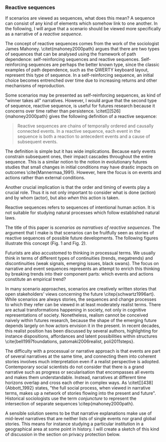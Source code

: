 ### Reactive sequences

If scenarios are viewed as sequences, what does this mean? A sequence can consist of any kind of elements which somehow link to one another. In the following, I will argue that a scenario should be viewed more specifically as a narrative of a *reactive sequence*.

The concept of reactive sequences comes from the work of the sociologist James Mahoney. \citet{mahoney2000path} argues that there are two types of sequences that can be analysed using the framework of path dependence: self-reinforcing sequences and reactive sequences. Self-reinforcing sequences are perhaps the better known type, since the classic examples of path dependence, such as the QWERTY keyboard layout, represent this type of sequence. In a self-reinforcing sequence, an initial choice becomes entrenched over time due to increasing returns and other mechanisms of reproduction.

Some scenarios may be presented as self-reinforcing sequences, as kind of "winner takes all" narratives. However, I would argue that the second type of sequence, reactive sequence, is useful for futures research because it concerns over time rather than persistence. \citet[][526]{mahoney2000path} gives the following definition of a reactive sequence:

>  Reactive sequences are chains of temporally ordered and causally connected events. In a reactive sequence, each event in the sequence is both a reaction to antecedent events and a cause of subsequent events.

The definition is simple but it has wide implications. Because early events constrain subsequent ones, their impact cascades throughout the entire sequence. This is a similar notion to the notion in evolutionary futures studies that small changes in initial conditions may have drastic impacts on outcomes \cite{Mannermaa_1991}. However, here the focus is on events and actions rather than external conditions.

Another crucial implication is that the order and timing of events play a crucial role. Thus it is not only important to consider what is done (action) and by whom (actor), but also *when* this action is taken.

Reactive sequences refers to sequences of intentional human action. It is not suitable for studying natural processes which follow established natural laws.

The title of this paper is *scenarios as narratives of reactive sequences*. The argument that I make is that scenarios can be fruitfully seen as stories of reactive sequences of possible future developments. The following figures illustrate this concept (Fig. 1 and Fig. 2).

Futurists are also accustomed to thinking in processual terms. We usually think in terms of different types of continuities (trends, megatrends) and discontinuities (weak signals, emerging issues, black swans). The focus on narrative and event sequences represents an attempt to enrich this thinking by breaking trends into their component parts: which events and actions constitute an empirical trend?

In many scenario approaches, scenarios are creatively written stories that open stakeholders' views concerning the future \citep{schwartz1996art}. While scenarios are always stories, the sequences and change processes to which they refer can be viewed in at least moderately realist terms. There are actual transformations happening in society, not only in cognitive representations of society. Nonetheless, realism cannot be conceived naively within futures research, because the shape of the emerging future depends largely on how actors envision it in the present. In recent decades, this realist position has been discussed by several authors, highlighting for instance dispositions, affordances and latent possibilities within structures \cite{bell1997foundations, patomaki2006realist, poli2011steps}.

The difficulty with a processual or narrative approach is that events are part of several narratives at the same time, and connecting them into coherent stories involves much interpretation even if a realist perspective is adopted. Contemporary social scientists do not consider that there is a grand narrative such as progress or secularisation that encompasses all events and makes them understandable. Instead, narratives at different time horizons overlap and cross each other in complex ways. As \citet[][438]{Abbott_1992} states, "the full social process, when viewed in narrative terms, makes up a network of stories flowing into the present and future". Historical sociologists use the term *conjuncture* to represent the intersection of separate sequences \citep{mahoney2000path}.

A sensible solution seems to be that narrative explanations make use of mid-level narratives that are neither lists of single events nor grand global stories. This means for instance studying a particular institution in a geographical area at some point in history. I will create a sketch of this kind of discussion in the section on privacy protection below.
